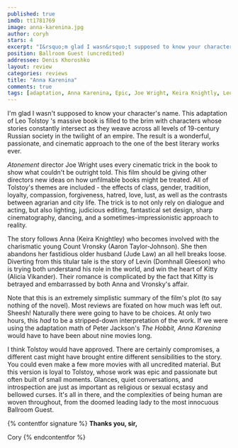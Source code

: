```yaml
---
published: true
imdb: tt1781769
image: anna-karenina.jpg
author: coryh 
stars: 4
excerpt: "I&rsquo;m glad I wasn&rsquo;t supposed to know your character&rsquo;s name. This adaptation of Leo Tolstoy &lsquo;s massive book is filled to the brim with characters whose stories constantly intersect as they weave across all levels of 19-century Russian society in the twilight of an empire. The result is a wonderful, passionate, and cinematic approach to the one of the best literary works ever."
position: Ballroom Guest (uncredited)
addressee: Denis Khoroshko
layout: review
categories: reviews
title: "Anna Karenina"
comments: true
tags: [adaptation, Anna Karenina, Epic, Joe Wright, Keira Knightly, Leo Tolstoy, Rassian, romance, Uncategorized]
---
```

I'm glad I wasn't supposed to know your character's name. This adaptation of Leo Tolstoy 's massive book is filled to the brim with characters whose stories constantly intersect as they weave across all levels of 19-century Russian society in the twilight of an empire. The result is a wonderful, passionate, and cinematic approach to the one of the best literary works ever.

_Atonement_ director Joe Wright uses every cinematic trick in the book to show what couldn't be outright told. This film should be giving other directors new ideas on how unfilmable books might be treated. All of Tolstoy's themes are included - the effects of class, gender, tradition, loyalty, compassion, forgiveness, hatred, love, lust, as well as the contrasts between agrarian and city life. The trick is to not only rely on dialogue and acting, but also lighting, judicious editing, fantastical set design, sharp cinematography, dancing, and a sometimes-impressionistic approach to reality.

The story follows Anna (Keira Knightley) who becomes involved with the charismatic young Count Vronsky (Aaron Taylor-Johnson). She then abandons her fastidious older husband (Jude Law) an all hell breaks loose. Diverting from this titular tale is the story of Levin (Domhnall Gleeson) who is trying both understand his role in the world, and win the heart of Kitty (Alicia Vikander). Their romance is complicated by the fact that Kitty is betrayed and embarrassed by both Anna and Vronsky's affair.

Note that this is an extremely simplistic summary of the film's plot (to say nothing of the novel). Most reviews are fixated on how much was left out. Sheesh! Naturally there were going to have to be choices. At only two hours, this _had_ to be a stripped-down interpretation of the work. If we were using the adaptation math of Peter Jackson's _The Hobbit, Anna Karenina_ would have to have been about nine movies long.

I think Tolstoy would have approved. There are certainly compromises, a different cast might have brought entire different sensibilities to the story. You could even make a few more movies with all uncredited material. But this version is loyal to Tolstoy, whose work was epic and passionate but often built of small moments. Glances, quiet conversations, and introspection are just as important as religious or sexual ecstasy and bellowed curses. It's all in there, and the complexities of being human are woven throughout, from the doomed leading lady to the most innocuous Ballroom Guest.

{% contentfor signature %}
**Thanks you, sir,**

Cory
{% endcontentfor %}
